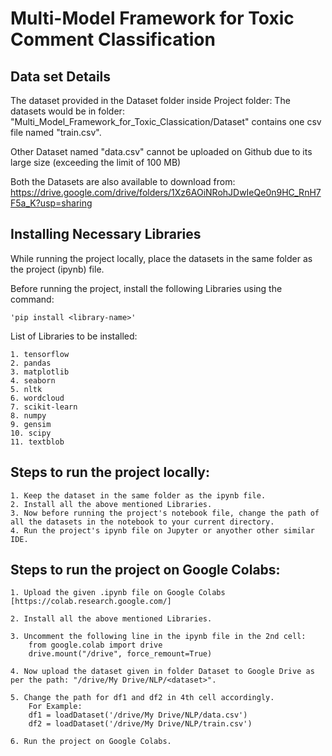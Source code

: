 
# Multi-Model Framework for Toxic Comment Classification


## Data set Details

The dataset provided in the Dataset folder inside Project folder: The datasets would be in folder: "Multi_Model_Framework_for_Toxic_Classication/Dataset" contains one csv file named "train.csv".

Other Dataset named "data.csv" cannot be uploaded on Github due to its large size (exceeding the limit of 100 MB)

Both the Datasets are also available to download from: https://drive.google.com/drive/folders/1Xz6AOiNRohJDwIeQe0n9HC_RnH7F5a_K?usp=sharing

## Installing Necessary Libraries

While running the project locally, place the datasets in the same folder as the project (ipynb) file.

Before running the project, install the following Libraries using the command: 

    'pip install <library-name>'

List of Libraries to be installed:

    1. tensorflow
    2. pandas
    3. matplotlib
    4. seaborn
    5. nltk
    6. wordcloud
    7. scikit-learn
    8. numpy
    9. gensim
    10. scipy
    11. textblob

## Steps to run the project locally:

    1. Keep the dataset in the same folder as the ipynb file.
    2. Install all the above mentioned Libraries.
    3. Now before running the project's notebook file, change the path of all the datasets in the notebook to your current directory.
    4. Run the project's ipynb file on Jupyter or anyother other similar IDE.

## Steps to run the project on Google Colabs:

    1. Upload the given .ipynb file on Google Colabs [https://colab.research.google.com/]
    
    2. Install all the above mentioned Libraries.

    3. Uncomment the following line in the ipynb file in the 2nd cell: 
        from google.colab import drive
        drive.mount("/drive", force_remount=True)
    
    4. Now upload the dataset given in folder Dataset to Google Drive as per the path: "/drive/My Drive/NLP/<dataset>".

    5. Change the path for df1 and df2 in 4th cell accordingly.
        For Example: 
        df1 = loadDataset('/drive/My Drive/NLP/data.csv')
        df2 = loadDataset('/drive/My Drive/NLP/train.csv') 

    6. Run the project on Google Colabs.



